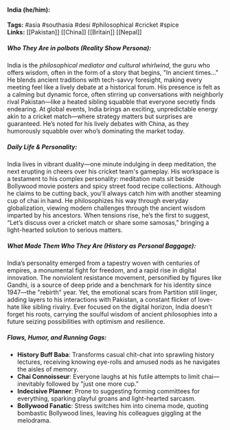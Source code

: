 #### India (he/him):  
**Tags:** #asia #southasia #desi #philosophical #cricket #spice  
**Links:** [[Pakistan]] [[China]] [[Britain]] [[Nepal]]

##### Who They Are in *polbots* (Reality Show Persona):  
India is the *philosophical mediator and cultural whirlwind*, the guru who offers wisdom, often in the form of a story that begins, "In ancient times..." He blends ancient traditions with tech-savvy foresight, making every meeting feel like a lively debate at a historical forum. His presence is felt as a calming but dynamic force, often stirring up conversations with neighborly rival Pakistan—like a heated sibling squabble that everyone secretly finds endearing. At global events, India brings an exciting, unpredictable energy akin to a cricket match—where strategy matters but surprises are guaranteed. He’s noted for his lively debates with China, as they humorously squabble over who’s dominating the market today.

##### Daily Life & Personality:  
India lives in vibrant duality—one minute indulging in deep meditation, the next erupting in cheers over his cricket team's gameplay. His workspace is a testament to his complex personality: meditation mats sit beside Bollywood movie posters and spicy street food recipe collections. Although he claims to be cutting back, you'll always catch him with another steaming cup of chai in hand. He philosophizes his way through everyday globalization, viewing modern challenges through the ancient wisdom imparted by his ancestors. When tensions rise, he’s the first to suggest, “Let’s discuss over a cricket match or share some samosas,” bringing a light-hearted solution to serious matters.

##### What Made Them Who They Are (History as Personal Baggage):  
India’s personality emerged from a tapestry woven with centuries of empires, a monumental fight for freedom, and a rapid rise in digital innovation. The nonviolent resistance movement, personified by figures like Gandhi, is a source of deep pride and a benchmark for his identity since 1947—the "rebirth" year. Yet, the emotional scars from Partition still linger, adding layers to his interactions with Pakistan, a constant flicker of love-hate like sibling rivalry. Ever focused on the digital horizon, India doesn’t forget his roots, carrying the soulful wisdom of ancient philosophies into a future seizing possibilities with optimism and resilience.

##### Flaws, Humor, and Running Gags:  
- **History Buff Baba**: Transforms casual chit-chat into sprawling history lectures, receiving knowing eye-rolls and amused nods as he navigates the aisles of memory.
- **Chai Connoisseur**: Everyone laughs at his futile attempts to limit chai—inevitably followed by "just one more cup.”
- **Indecisive Planner**: Prone to suggesting forming committees for everything, sparking playful groans and light-hearted sarcasm.
- **Bollywood Fanatic**: Stress switches him into cinema mode, quoting bombastic Bollywood lines, leaving his colleagues giggling at the melodrama.